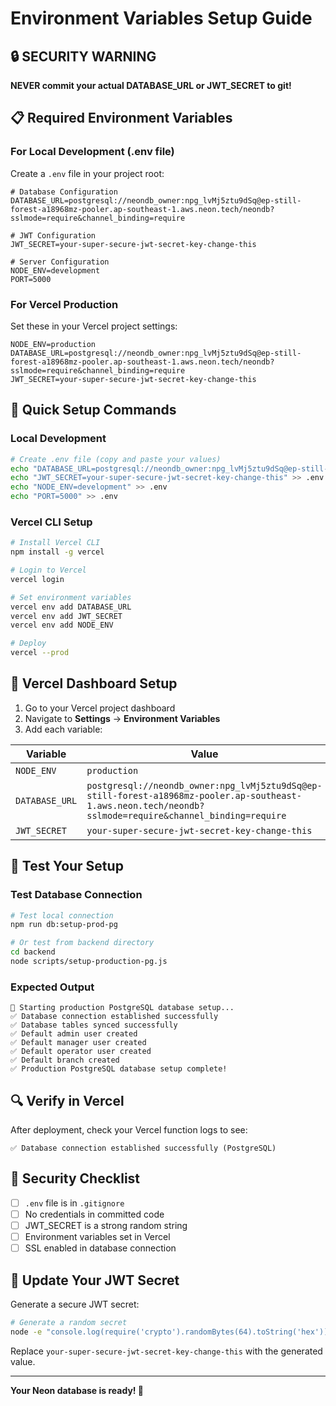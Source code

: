 # Environment Variables Setup Guide

## 🔒 **SECURITY WARNING**
**NEVER commit your actual DATABASE_URL or JWT_SECRET to git!**

## 📋 **Required Environment Variables**

### For Local Development (.env file)
Create a `.env` file in your project root:

```env
# Database Configuration
DATABASE_URL=postgresql://neondb_owner:npg_lvMj5ztu9dSq@ep-still-forest-a18968mz-pooler.ap-southeast-1.aws.neon.tech/neondb?sslmode=require&channel_binding=require

# JWT Configuration
JWT_SECRET=your-super-secure-jwt-secret-key-change-this

# Server Configuration
NODE_ENV=development
PORT=5000
```

### For Vercel Production
Set these in your Vercel project settings:

```env
NODE_ENV=production
DATABASE_URL=postgresql://neondb_owner:npg_lvMj5ztu9dSq@ep-still-forest-a18968mz-pooler.ap-southeast-1.aws.neon.tech/neondb?sslmode=require&channel_binding=require
JWT_SECRET=your-super-secure-jwt-secret-key-change-this
```

## 🚀 **Quick Setup Commands**

### Local Development
```bash
# Create .env file (copy and paste your values)
echo "DATABASE_URL=postgresql://neondb_owner:npg_lvMj5ztu9dSq@ep-still-forest-a18968mz-pooler.ap-southeast-1.aws.neon.tech/neondb?sslmode=require&channel_binding=require" > .env
echo "JWT_SECRET=your-super-secure-jwt-secret-key-change-this" >> .env
echo "NODE_ENV=development" >> .env
echo "PORT=5000" >> .env
```

### Vercel CLI Setup
```bash
# Install Vercel CLI
npm install -g vercel

# Login to Vercel
vercel login

# Set environment variables
vercel env add DATABASE_URL
vercel env add JWT_SECRET
vercel env add NODE_ENV

# Deploy
vercel --prod
```

## 🔧 **Vercel Dashboard Setup**

1. Go to your Vercel project dashboard
2. Navigate to **Settings** → **Environment Variables**
3. Add each variable:

| Variable | Value | Environment |
|----------|-------|-------------|
| `NODE_ENV` | `production` | Production |
| `DATABASE_URL` | `postgresql://neondb_owner:npg_lvMj5ztu9dSq@ep-still-forest-a18968mz-pooler.ap-southeast-1.aws.neon.tech/neondb?sslmode=require&channel_binding=require` | Production |
| `JWT_SECRET` | `your-super-secure-jwt-secret-key-change-this` | Production |

## 🧪 **Test Your Setup**

### Test Database Connection
```bash
# Test local connection
npm run db:setup-prod-pg

# Or test from backend directory
cd backend
node scripts/setup-production-pg.js
```

### Expected Output
```
🚀 Starting production PostgreSQL database setup...
✅ Database connection established successfully
✅ Database tables synced successfully
✅ Default admin user created
✅ Default manager user created
✅ Default operator user created
✅ Default branch created
✅ Production PostgreSQL database setup complete!
```

## 🔍 **Verify in Vercel**

After deployment, check your Vercel function logs to see:
```
✅ Database connection established successfully (PostgreSQL)
```

## 🚨 **Security Checklist**

- [ ] `.env` file is in `.gitignore`
- [ ] No credentials in committed code
- [ ] JWT_SECRET is a strong random string
- [ ] Environment variables set in Vercel
- [ ] SSL enabled in database connection

## 🔄 **Update Your JWT Secret**

Generate a secure JWT secret:
```bash
# Generate a random secret
node -e "console.log(require('crypto').randomBytes(64).toString('hex'))"
```

Replace `your-super-secure-jwt-secret-key-change-this` with the generated value.

---

**Your Neon database is ready! 🎉** 